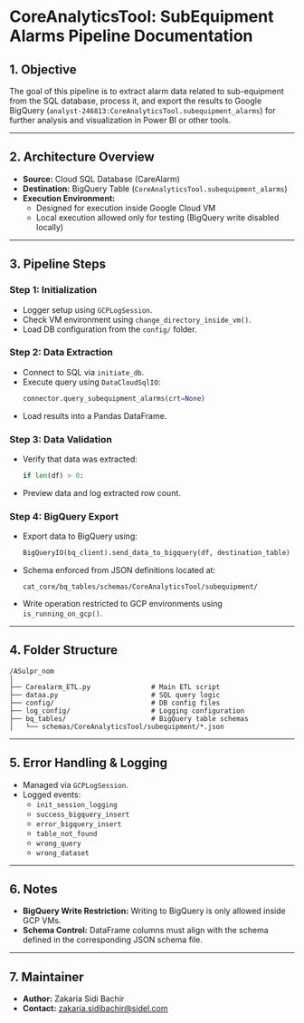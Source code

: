 # CoreAnalyticsTool: SubEquipment Alarms Pipeline Documentation

## 1. Objective
The goal of this pipeline is to extract alarm data related to sub-equipment from the SQL database, process it, and export the results to Google BigQuery (`analyst-246813:CoreAnalyticsTool.subequipment_alarms`) for further analysis and visualization in Power BI or other tools.

---

## 2. Architecture Overview
- **Source:** Cloud SQL Database (CareAlarm)
- **Destination:** BigQuery Table (`CoreAnalyticsTool.subequipment_alarms`)
- **Execution Environment:**
  - Designed for execution inside Google Cloud VM
  - Local execution allowed only for testing (BigQuery write disabled locally)

---

## 3. Pipeline Steps

### Step 1: Initialization
- Logger setup using `GCPLogSession`.
- Check VM environment using `change_directory_inside_vm()`.
- Load DB configuration from the `config/` folder.

### Step 2: Data Extraction
- Connect to SQL via `initiate_db`.
- Execute query using `DataCloudSqlIO`:
  ```python
  connector.query_subequipment_alarms(crt=None)
  ```
- Load results into a Pandas DataFrame.

### Step 3: Data Validation
- Verify that data was extracted:
  ```python
  if len(df) > 0:
  ```
- Preview data and log extracted row count.

### Step 4: BigQuery Export
- Export data to BigQuery using:
  ```python
  BigQueryIO(bq_client).send_data_to_bigquery(df, destination_table)
  ```
- Schema enforced from JSON definitions located at:
  ```
  cat_core/bq_tables/schemas/CoreAnalyticsTool/subequipment/
  ```
- Write operation restricted to GCP environments using `is_running_on_gcp()`.

---

## 4. Folder Structure
```
/ASulpr_nom
│
├── Carealarm_ETL.py               # Main ETL script
├── dataa.py                       # SQL query logic
├── config/                        # DB config files
├── log_config/                    # Logging configuration
├── bq_tables/                     # BigQuery table schemas
│   └── schemas/CoreAnalyticsTool/subequipment/*.json
```

---

## 5. Error Handling & Logging
- Managed via `GCPLogSession`.
- Logged events:
  - `init_session_logging`
  - `success_bigquery_insert`
  - `error_bigquery_insert`
  - `table_not_found`
  - `wrong_query`
  - `wrong_dataset`

---

## 6. Notes
- **BigQuery Write Restriction:** Writing to BigQuery is only allowed inside GCP VMs.
- **Schema Control:** DataFrame columns must align with the schema defined in the corresponding JSON schema file.

---

## 7. Maintainer
- **Author:** Zakaria Sidi Bachir
- **Contact:** zakaria.sidibachir@sidel.com

